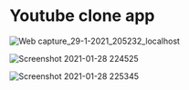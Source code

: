 # Youtube clone app 

![Web capture_29-1-2021_205232_localhost](https://user-images.githubusercontent.com/61626607/106293663-464b4b00-6274-11eb-8518-bdc244c0753d.jpeg)

![Screenshot 2021-01-28 224525](https://user-images.githubusercontent.com/61626607/106173965-8c43d880-61ba-11eb-8d41-9c2d8de2f1fc.png)

![Screenshot 2021-01-28 225345](https://user-images.githubusercontent.com/61626607/106175172-d24d6c00-61bb-11eb-9182-72d5c336b4ef.png)

